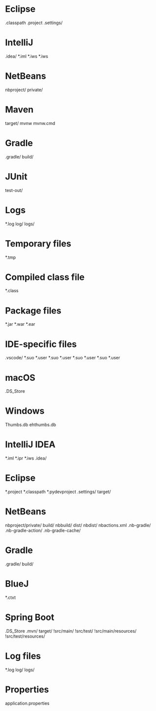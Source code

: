 # Eclipse
.classpath
.project
.settings/

# IntelliJ
.idea/
*.iml
*.iws
*.iws

# NetBeans
nbproject/
private/

# Maven
target/
mvnw
mvnw.cmd

# Gradle
.gradle/
build/

# JUnit
test-out/

# Logs
*.log
log/
logs/

# Temporary files
*.tmp

# Compiled class file
*.class

# Package files
*.jar
*.war
*.ear

# IDE-specific files
.vscode/
*.suo
*.user
*.suo
*.user
*.suo
*.user
*.suo
*.user

# macOS
.DS_Store

# Windows
Thumbs.db
ehthumbs.db

# IntelliJ IDEA
*.iml
*.ipr
*.iws
.idea/

# Eclipse
*.project
*.classpath
*.pydevproject
.settings/
target/

# NetBeans
nbproject/private/
build/
nbbuild/
dist/
nbdist/
nbactions.xml
.nb-gradle/
.nb-gradle-action/
.nb-gradle-cache/

# Gradle
.gradle/
build/

# BlueJ
*.ctxt

# Spring Boot
.DS_Store
.mvn/
target/
!src/main/
!src/test/
!src/main/resources/
!src/test/resources/

# Log files
*.log
log/
logs/

# Properties
application.properties
